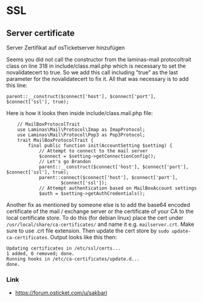 # SSL

## Server certificate

Server Zertifikat auf osTicketserver hinzufügen


Seems you did not call the constructor from the laminas-mail protocoltrait class on line 318 in include/class.mail.php which is necessary to set the novalidatecert to true. So we add this call including "true" as the last parameter for the novalidatecert to fix it. All that was necessary is to add this line:
```
parent::__construct($connect['host'], $connect['port'], $connect['ssl'], true);
```
Here is how it looks then inside include/class.mail.php file:

```
    // MailBoxProtocolTrait
    use Laminas\Mail\Protocol\Imap as ImapProtocol;
    use Laminas\Mail\Protocol\Pop3 as Pop3Protocol;
    trait MailBoxProtocolTrait {
        final public function init(AccountSetting $setting) {
            // Attempt to connect to the mail server
            $connect = $setting->getConnectionConfig();
            // Let's go Brandon
            parent::__construct($connect['host'], $connect['port'], $connect['ssl'], true);
            parent::connect($connect['host'], $connect['port'],
                    $connect['ssl']);
            // Attempt authentication based on MailBoxAccount settings
            $auth = $setting->getAuthCredentials();
```

Another fix as mentioned by someone else is to add the base64 encoded certificate of the mail / exchange server or the certificate of your CA to the local certificate store. To do this (for debian linux) place the cert under ```/usr/local/share/ca-certificates/``` and name it e.g. ```mailserver.crt```. Make sure to use .crt file extension. Then update the cert store by ```sudo update-ca-certificates```. Output looks like this then:

```
Updating certificates in /etc/ssl/certs...
1 added, 0 removed; done.
Running hooks in /etc/ca-certificates/update.d...
done.
```

### Link
+ https://forum.osticket.com/u/sakbari
